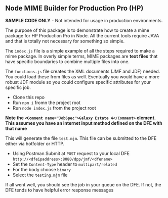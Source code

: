 ## Node MIME Builder for Production Pro (HP)

**SAMPLE CODE ONLY** - Not intended for usage in production environments.

The purpose of this package is to demonstrate how to create a mime package for HP Production Pro in Node. All the current tools require JAVA and that is totally not necessary for something so simple.

The `index.js` file is a simple example of all the steps required to make a mime package. In overly simple terms, MIME packages are **text files** that have specific boundaries to combine multiple files into one.

The `functions.js` file creates the XML documents (JMF and JDF) needed. You could load these from files as well. 
Eventually you would have a more robust JDF module so you could configure specific attributes for your specific job.

* Clone this repo
* Run `npm i` fromn the project root
* Run `node index.js` from the project root

**Note the `<Comment name="JobSpec">Galaxy Estate 4</Comment>` element. This assumes you have an internet input method defined on the DFE with that name**

This will generate the file `test.mjm`. This file can be submitted to the DFE either via hotfolder or HTTP.

* Using Postman Submit at `POST` request to your local DFE `http://<dfeipaddress>:8080/dpp/jmf/<dfename>`
* Set the `Content-Type` header to `multipart/related`
* For the body choose `binary`
* Select the `testing.mjm` file

If all went well, you should see the job in your queue on the DFE. If not, the DFE tends to have helpful error response messages

